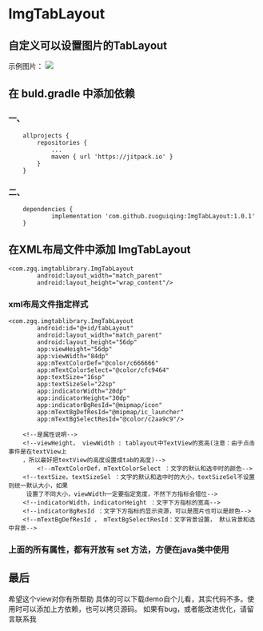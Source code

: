 # ImgTabLayout

## 自定义可以设置图片的TabLayout

示例图片：
![](https://github.com/zuoguiqing/ImgTabLayout/blob/master/155325956.jpg)


## 在 buld.gradle 中添加依赖
### 一、
```
	allprojects {
		repositories {
			...
			maven { url 'https://jitpack.io' }
		}
	}
 ```
  
### 二、
```
	dependencies {
	        implementation 'com.github.zuoguiqing:ImgTabLayout:1.0.1'
	}
```

## 在XML布局文件中添加 ImgTabLayout
```
<com.zgq.imgtablibrary.ImgTabLayout
        android:layout_width="match_parent"
        android:layout_height="wrap_content"/>
```
### xml布局文件指定样式
```
<com.zgq.imgtablibrary.ImgTabLayout
        android:id="@+id/tabLayout"
        android:layout_width="match_parent"
        android:layout_height="56dp"
        app:viewHeight="56dp"
        app:viewWidth="84dp"
        app:mTextColorDef="@color/c666666"
        app:mTextColorSelect="@color/cfc9464"
        app:textSize="16sp"
        app:textSizeSel="22sp"
        app:indicatorWidth="20dp"
        app:indicatorHeight="30dp"
        app:indicatorBgResId="@mipmap/icon"
        app:mTextBgDefResId="@mipmap/ic_launcher"
        app:mTextBgSelectResId="@color/c2aa9c9"/>
	
	<!--是属性说明-->	
	<!--viewHeight， viewWidth : tablayout中TextView的宽高(注意：由于点击事件是在textView上
	，所以最好把textView的高度设置成tab的高度)-->
    	<!--mTextColorDef，mTextColorSelect ：文字的默认和选中时的颜色-->
	<!--textSize，textSizeSel ：文字的默认和选中时的大小，textSizeSel不设置则统一默认大小，如果
	 设置了不同大小，viewWidth一定要指定宽度，不然下方指标会错位-->
	<!--indicatorWidth，indicatorHeight ：文字下方指标的宽高-->
	<!--indicatorBgResId ：文字下方指标的显示资源，可以是图片也可以是颜色-->
	<!--mTextBgDefResId ， mTextBgSelectResId：文字背景设置， 默认背景和选中背景-->
```

### 上面的所有属性，都有开放有 set 方法，方便在java类中使用

## 最后
希望这个view对你有所帮助
具体的可以下载demo自个儿看，其实代码不多。使用时可以添加上方依赖，也可以拷贝源码。
如果有bug，或者能改进优化，请留言联系我
